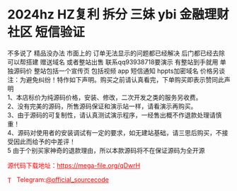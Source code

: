 # 2024hz HZ复利 拆分 三妹 ybi 金融理财社区 短信验证

不多说了 精品没办法 市面上的 订单无法显示的问题都已经解决 后门都已经去除 可以帮搭建 赠送域名 或者整站出售 联系qq93938718要演示 有整站到手就用 单独源码价 整站包括一个宣传页 包括视频 app 短信通知 hppts加密域名 价格另谈<br>注：为避免纠纷！特作如下声明。购买之前请认真看完，下单购买即表示赞同此声明<br>1、本店标价为纯源码价格，安装、修改，二次开发之类的服务另收费。<br>2、没有完美的源码，所售源码保证和演示站一样，请看演示再购买。<br>3、由于源码的可复制性，请认真测试演示程序，一经售出概不作退款处理请慎重！<br>4、源码对使用者的安装调试有一定的要求，如无建站基础，请三思后购买，不接受因此而给予的中差评！<br>5 由于个别买家神奇的退款理由，所以本款源码将不在保证源码为全开源<br>


<p style="color: red;">源代码下载地址：<a href="https://mega-file.org/qDwrH" style="color: red;">https://mega-file.org/qDwrH</a></p><p style="color: red;"><img src="https://cdn-icons-png.flaticon.com/512/2111/2111646.png" alt="Telegram Icon" style="width: 16px; vertical-align: middle; margin-right: 5px;">Telegram:<a href="https://t.me/official_sourcecode" style="color: red;">@official_sourcecode</a></p>